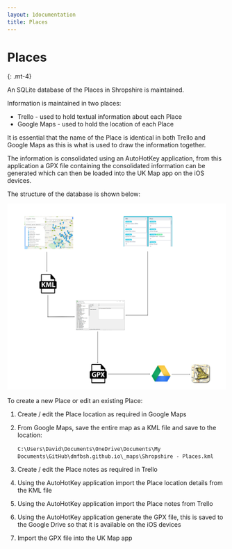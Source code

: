 ```yaml
---
layout: 1documentation
title: Places
---
```


# Places
{: .mt-4}

An SQLite database of the Places in Shropshire is maintained.

Information is maintained in two places:

- Trello - used to hold textual information about each Place
- Google Maps - used to hold the location of each Place

It is essential that the name of the Place is identical in both Trello and Google Maps as this is what is used to draw the information together.

The information is consolidated using an AutoHotKey application, from this application a GPX file containing the consolidated information can be generated which can then be loaded into the UK Map app on the iOS devices.

The structure of the database is shown below:

<img src="images/picture03.jpg" width="600"/>

To create a new Place or edit an existing Place:

1. Create / edit the Place location as required in Google Maps

2. From Google Maps, save the entire map as a KML file and save to the location:

   `C:\Users\David\Documents\OneDrive\Documents\My Documents\GitHub\dmfbsh.github.io\_maps\Shropshire - Places.kml`

3. Create / edit the Place notes as required in Trello

4. Using the AutoHotKey application import the Place location details from the KML file

5. Using the AutoHotKey application import the Place notes from Trello

6. Using the AutoHotKey application generate the GPX file, this is saved to the Google Drive so that it is available on the iOS devices

7. Import the GPX file into the UK Map app